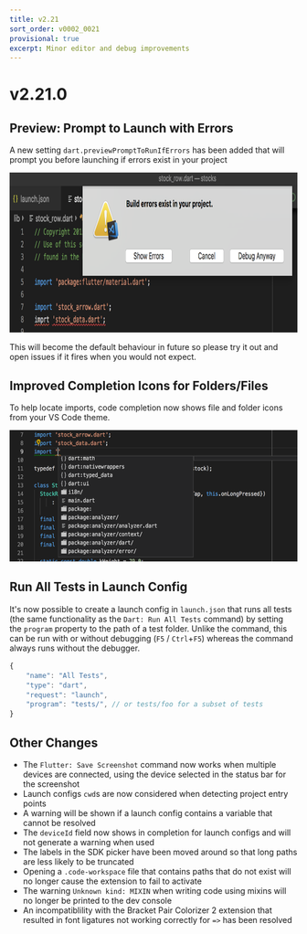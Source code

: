 ```yaml
---
title: v2.21
sort_order: v0002_0021
provisional: true
excerpt: Minor editor and debug improvements
---
```


# v2.21.0

## Preview: Prompt to Launch with Errors

A new setting `dart.previewPromptToRunIfErrors` has been added that will prompt you before launching if errors exist in your project

<img src="/images/release_notes/v2.21/prompt_on_build_errors.png" width="700" height="280" />

This will become the default behaviour in future so please try it out and open issues if it fires when you would not expect.

## Improved Completion Icons for Folders/Files

To help locate imports, code completion now shows file and folder icons from your VS Code theme.

<img src="/images/release_notes/v2.21/import_icons.png" width="700" height="230" />

## Run All Tests in Launch Config

It's now possible to create a launch config in `launch.json` that runs all tests (the same functionality as the `Dart: Run All Tests` command) by setting the `program` property to the path of a test folder. Unlike the command, this can be run with or without debugging (`F5` / `Ctrl`+`F5`) whereas the command always runs without the debugger.

```js
{
	"name": "All Tests",
	"type": "dart",
	"request": "launch",
	"program": "tests/", // or tests/foo for a subset of tests
}
```

## Other Changes

- The `Flutter: Save Screenshot` command now works when multiple devices are connected, using the device selected in the status bar for the screenshot
- Launch configs `cwd`s are now considered when detecting project entry points
- A warning will be shown if a launch config contains a variable that cannot be resolved
- The `deviceId` field now shows in completion for launch configs and will not generate a warning when used
- The labels in the SDK picker have been moved around so that long paths are less likely to be truncated
- Opening a `.code-workspace` file that contains paths that do not exist will no longer cause the extension to fail to activate
- The warning `Unknown kind: MIXIN` when writing code using mixins will no longer be printed to the dev console
- An incompatiblility with the Bracket Pair Colorizer 2 extension that resulted in font ligatures not working correctly for `=>` has been resolved
